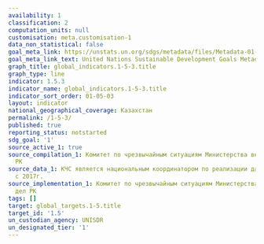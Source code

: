 ```yaml
---
availability: 1
classification: 2
computation_units: null
customisation: meta.customisation-1
data_non_statistical: false
goal_meta_link: https://unstats.un.org/sdgs/metadata/files/Metadata-01-05-03.pdf
goal_meta_link_text: United Nations Sustainable Development Goals Metadata (pdf 894kB)
graph_title: global_indicators.1-5-3.title
graph_type: line
indicator: 1.5.3
indicator_name: global_indicators.1-5-3.title
indicator_sort_order: 01-05-03
layout: indicator
national_geographical_coverage: Казахстан
permalink: /1-5-3/
published: true
reporting_status: notstarted
sdg_goal: '1'
source_active_1: true
source_compilation_1: Комитет по чрезвычайным ситуациям Министерства внутренних дел
  РК
source_data_1: КЧС является национальным координатором по реализации данной программы
  с 2017г.
source_implementation_1: Комитет по чрезвычайным ситуациям Министерства внутренних
  дел РК
tags: []
target: global_targets.1-5.title
target_id: '1.5'
un_custodian_agency: UNISDR
un_designated_tier: '1'
---
```


